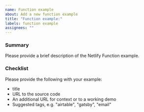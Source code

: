 ```yaml
---
name: Function example
about: Add a new function example
title: "Function example:"
labels: function example
assignees: ""
---
```


### Summary

Please provide a brief description of the Netlify Function example.

### Checklist

Please provide the following with your example:

- title
- URL to the source code
- An additional URL for context or to a working demo
- Suggested tags, e.g. "airtable", "gatsby", "email"
